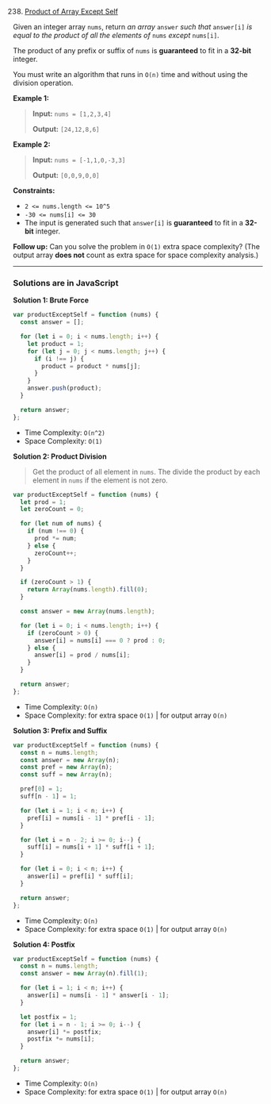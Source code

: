 238. [Product of Array Except Self](https://leetcode.com/problems/product-of-array-except-self/)

Given an integer array `nums`, return _an array_ `answer` _such that_ `answer[i]` _is equal to the product of all the elements of_ `nums` _except_ `nums[i]`.

The product of any prefix or suffix of `nums` is **guaranteed** to fit in a **32-bit** integer.

You must write an algorithm that runs in `O(n)` time and without using the division operation.

**Example 1:**

> **Input:** `nums = [1,2,3,4]`
>
> **Output:** `[24,12,8,6]`

**Example 2:**

> **Input:** `nums = [-1,1,0,-3,3]`
>
> **Output:** `[0,0,9,0,0]`

**Constraints:**

- `2 <= nums.length <= 10^5`
- `-30 <= nums[i] <= 30`
- The input is generated such that `answer[i]` is **guaranteed** to fit in a **32-bit** integer.

**Follow up:** Can you solve the problem in `O(1)` extra space complexity? (The output array **does not** count as extra space for space complexity analysis.)

---

### Solutions are in JavaScript

**Solution 1: Brute Force**

```js
var productExceptSelf = function (nums) {
  const answer = [];

  for (let i = 0; i < nums.length; i++) {
    let product = 1;
    for (let j = 0; j < nums.length; j++) {
      if (i !== j) {
        product = product * nums[j];
      }
    }
    answer.push(product);
  }

  return answer;
};
```

- Time Complexity: `O(n^2)`
- Space Complexity: `O(1)`

**Solution 2: Product Division**

> Get the product of all element in `nums`. The divide the product by each element in `nums` if the element is not zero.

```js
var productExceptSelf = function (nums) {
  let prod = 1;
  let zeroCount = 0;

  for (let num of nums) {
    if (num !== 0) {
      prod *= num;
    } else {
      zeroCount++;
    }
  }

  if (zeroCount > 1) {
    return Array(nums.length).fill(0);
  }

  const answer = new Array(nums.length);

  for (let i = 0; i < nums.length; i++) {
    if (zeroCount > 0) {
      answer[i] = nums[i] === 0 ? prod : 0;
    } else {
      answer[i] = prod / nums[i];
    }
  }

  return answer;
};
```

- Time Complexity: `O(n)`
- Space Complexity: for extra space `O(1)` | for output array `O(n)`

**Solution 3: Prefix and Suffix**

```js
var productExceptSelf = function (nums) {
  const n = nums.length;
  const answer = new Array(n);
  const pref = new Array(n);
  const suff = new Array(n);

  pref[0] = 1;
  suff[n - 1] = 1;

  for (let i = 1; i < n; i++) {
    pref[i] = nums[i - 1] * pref[i - 1];
  }

  for (let i = n - 2; i >= 0; i--) {
    suff[i] = nums[i + 1] * suff[i + 1];
  }

  for (let i = 0; i < n; i++) {
    answer[i] = pref[i] * suff[i];
  }

  return answer;
};
```

- Time Complexity: `O(n)`
- Space Complexity: for extra space `O(1)` | for output array `O(n)`

**Solution 4: Postfix**

```js
var productExceptSelf = function (nums) {
  const n = nums.length;
  const answer = new Array(n).fill(1);

  for (let i = 1; i < n; i++) {
    answer[i] = nums[i - 1] * answer[i - 1];
  }

  let postfix = 1;
  for (let i = n - 1; i >= 0; i--) {
    answer[i] *= postfix;
    postfix *= nums[i];
  }

  return answer;
};
```

- Time Complexity: `O(n)`
- Space Complexity: for extra space `O(1)` | for output array `O(n)`
